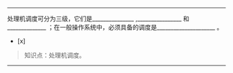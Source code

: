 ---
处理机调度可分为三级，它们是_______________ ,________________ 和______________
；在一般操作系统中，必须具备的调度是_____________________ 。
- [x]  

> 知识点：处理机调度。

---